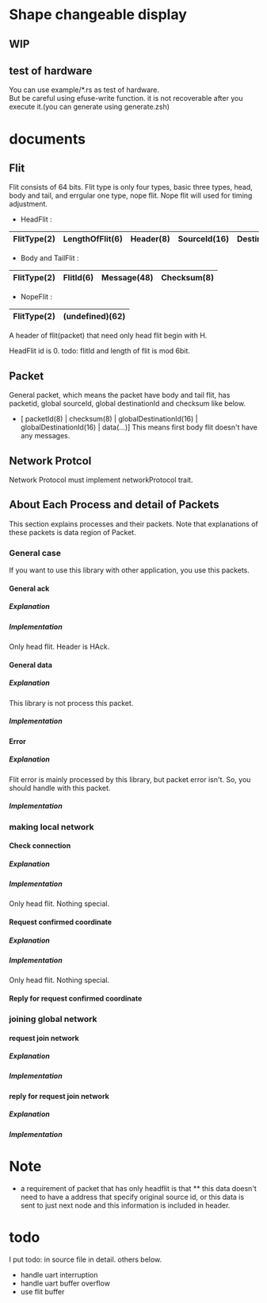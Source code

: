# Shape changeable display

## WIP

## test of hardware
You can use example/\*.rs as test of hardware.  
But be careful using efuse-write function. it is not recoverable after you execute it.(you can generate using generate.zsh)
<!-- But you should not use efuse.rs before  -->

# documents
## Flit
Flit consists of 64 bits. Flit type is only four types, basic three types, head, body and tail, and errgular one type, nope flit.
Nope flit will used for timing adjustment.
* HeadFlit : 

FlitType(2) | LengthOfFlit(6) | Header(8) | SourceId(16) | DestinationId(16) | PacketId(8) | Checksum(8)
:--:|:--:|:--:|:--:|:--:|:--:|:--:
* Body and TailFlit : 

FlitType(2) | FlitId(6) | Message(48) | Checksum(8)
:--:|:--:|:--:|:--:
* NopeFlit : 

 FlitType(2) | (undefined)(62) 
:--:|:--:

A header of flit(packet) that need only head flit begin with H.

HeadFlit id is 0.
todo: flitId and length of flit is mod 6bit.

## Packet
General packet, which means the packet have body and tail flit, has packetid, global sourceId, global destinationId and checksum like below.
* [ packetId(8) | checksum(8) | globalDestinationId(16) | globalDestinationId(16) | data(...)]
This means first body flit doesn't have any messages.

## Network Protcol
Network Protocol must implement networkProtocol trait.

## About Each Process and detail of Packets
This section explains processes and their packets.
Note that explanations of these packets is data region of Packet.

### General case
If you want to use this library with other application, you use this packets.

#### General ack
##### Explanation
##### Implementation
Only head flit. 
Header is HAck.

#### General data
##### Explanation
This library is not process this packet.
##### Implementation

#### Error
##### Explanation
Flit error is mainly processed by this library, but packet error isn't.
So, you should handle with this packet.
##### Implementation

### making local network

#### Check connection
##### Explanation
##### Implementation
Only head flit. Nothing special.
#### Request confirmed coordinate
##### Explanation
##### Implementation
Only head flit. Nothing special.
#### Reply for request confirmed coordinate

### joining global network

#### request join network
##### Explanation
##### Implementation

#### reply for request join network
##### Explanation
##### Implementation

# Note
* a requirement of packet that has only headflit is that
** this data doesn't need to have a address that specify original source id, or this data is sent to just next node and this information is included in header.

# todo
I put todo: in source file in detail. others below.
* handle uart interruption
* handle uart buffer overflow 
* use flit buffer
